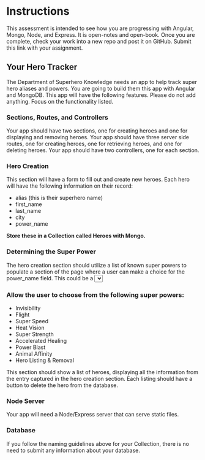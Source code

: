 # Instructions
This assessment is intended to see how you are progressing with Angular, Mongo, Node, and Express. It is open-notes and open-book. Once you are complete, check your work into a new repo and post it on GitHub. Submit this link with your assignment.

## Your Hero Tracker
The Department of Superhero Knowledge needs an app to help track super hero aliases and powers. You are going to build them this app with Angular and MongoDB. This app will have the following features. Please do not add anything. Focus on the functionality listed.

### Sections, Routes, and Controllers
Your app should have two sections, one for creating heroes and one for displaying and removing heroes. Your app should have three server side routes, one for creating heroes, one for retrieving heroes, and one for deleting heroes. Your app should have two controllers, one for each section.

### Hero Creation
This section will have a form to fill out and create new heroes. Each hero will have the following information on their record:

- alias (this is their superhero name)
- first_name
- last_name
- city
- power_name

**Store these in a Collection called Heroes with Mongo.**

### Determining the Super Power
The hero creation section should utilize a list of known super powers to populate a section of the page where a user can make a choice for the power_name field. This could be a <select> element, a series of radio buttons or some other way of accepting the user's input.

### Allow the user to choose from the following super powers:

- Invisibility
- Flight
- Super Speed
- Heat Vision
- Super Strength
- Accelerated Healing
- Power Blast
- Animal Affinity
- Hero Listing & Removal

This section should show a list of heroes, displaying all the information from the entry captured in the hero creation section. Each listing should have a button to delete the hero from the database.

### Node Server
Your app will need a Node/Express server that can serve static files.

### Database
If you follow the naming guidelines above for your Collection, there is no need to submit any information about your database.
